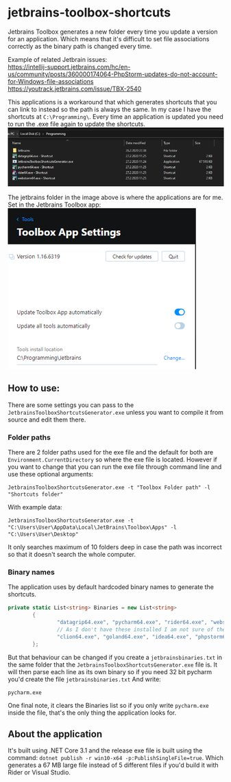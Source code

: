 # jetbrains-toolbox-shortcuts
Jetbrains Toolbox generates a new folder every time you update a version for an application. 
Which means that it's difficult to set file associations correctly as the binary path is changed every time.

Example of related Jetbrain issues:  
https://intellij-support.jetbrains.com/hc/en-us/community/posts/360000174064-PhpStorm-updates-do-not-account-for-Windows-file-associations  
https://youtrack.jetbrains.com/issue/TBX-2540

This applications is a workaround that which generates shortcuts that you can link to instead so the path is always the same.
In my case I have the shortcuts at `C:\Programming\`.
Every time an application is updated you need to run the .exe file again to update the shortcuts.
![example](example.png)

The jetbrains folder in the image above is where the applications are for me.
Set in the Jetbrains Toolbox app:  
![jetbrains toolbox settings](toolboxsettings.png)

## How to use:
There are some settings you can pass to the `JetbrainsToolboxShortcutsGenerator.exe` unless you want to compile it from source and edit them there.

### Folder paths
There are 2 folder paths used for the exe file and the default for both are `Environment.CurrentDirectory` so where the exe file is located.
However if you want to change that you can run the exe file through command line and use these optional arguments:
```
JetbrainsToolboxShortcutsGenerator.exe -t "Toolbox Folder path" -l "Shortcuts folder"
```
With example data:
```
JetbrainsToolboxShortcutsGenerator.exe -t "C:\Users\User\AppData\Local\JetBrains\Toolbox\Apps" -l "C:\Users\User\Desktop"
```

It only searches maximum of 10 folders deep in case the path was incorrect so that it doesn't search the whole computer.

### Binary names
The application uses by default hardcoded binary names to generate the shortcuts.
```cs
private static List<string> Binaries = new List<string>
		{
				"datagrip64.exe", "pycharm64.exe", "rider64.exe", "webstorm64.exe", 
				// As I don't have these installed I am not sure of the binary paths:
				"clion64.exe", "goland64.exe", "idea64.exe", "phpstorm64.exe", "rubymine64.exe", 
		};
```
But that behaviour can be changed if you create a `jetbrainsbinaries.txt` in the same folder that the `JetbrainsToolboxShortcutsGenerator.exe` file is.
It will then parse each line as its own binary so if you need 32 bit pycharm you'd create the file `jetbrainsbinaries.txt` 
And write:
```
pycharm.exe
```

One final note, it clears the Binaries list so if you only write `pycharm.exe` inside the file, that's the only thing the application looks for.

## About the application
It's built using .NET Core 3.1 and the release exe file is built using the command:
`dotnet publish -r win10-x64 -p:PublishSingleFile=true`.
Which generates a 67 MB large file instead of 5 different files if you'd build it with Rider or Visual Studio.
